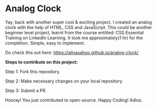 # Analog Clock

Yay, back with another super cool  & exciting project. I created an analog clock with the help of HTML, CSS and JavaScript. This could be another beginner level project, learnt from the course entitled: CSS Essential Training on LinkedIn Learning. It took me approximately(1 hr) for the completion. Simple, easy to implement.

Do check this out here: https://alinasahoo.github.io/analog-clock/ 

**Steps to contribute on this project:**

Step 1: Fork this repository.


Step 2: Make necessary changes on your local repository.


Step 3: Submit a PR.


Hooray! You just contributed to open-source. Happy Coding! Adios.
